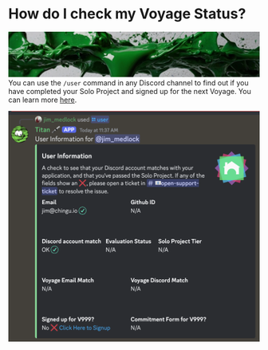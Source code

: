 # How do I check my Voyage Status?
![Solo Project topic banner](../assets/horizontal-paint-splash-green.jpg)
You can use the `/user` command in any Discord channel to find out if you
have completed your Solo Project and signed up for the next Voyage. You
can learn more [here](../../../docs/resources/techresources/titan.md#getting-your-chingu-status-information).

![/user command output](../assets/user_command_output.png)
